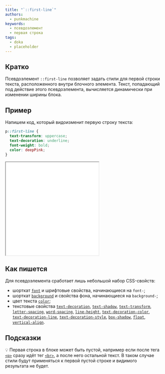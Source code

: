```yaml
---
title: "`::first-line`"
authors:
  - punkmachine
keywords:
  - псевдоэлемент
  - первая строка
tags:
  - doka
  - placeholder
---
```


## Кратко

Псевдоэлемент `::first-line` позволяет задать стили для первой строки текста, расположенного внутри блочного элемента. Текст, попадающий под действие этого псевдоэлемента, вычисляется динамически при изменении ширины блока.

## Пример

Напишем код, который видоизменит первую строку текста:

```css
p::first-line {
  text-transform: uppercase;
  text-decoration: underline;
  font-weight: bold;
  color: deepPink;
}
```

<iframe title="Псевдоэлемент ::first-line" src="demos/first-line/" height="300"></iframe>

## Как пишется

Для псевдоэлемента сработает лишь небольшой набор CSS-свойств:

- шорткат [`font`](/css/font/) и шрифтовые свойства, начинающиеся на `font-`;
- шорткат [`background`](/css/backgroutnd/) и свойства фона, начинающиеся на `background-`;
- цвет текста [`color`](/css/color);
- текстовые свойства [`text-decoration`](/css/text-decoration/), [`text-shadow`](/css/text-shadow/), [`text-transform`](/css/text-transform/), [`letter-spacing`](/css/letter-spacing/), [`word-spacing`](/css/word-spacing/), [`line-height`](/css/line-height/), [`text-decoration-color`](/css/text-decoration-color/), [`text-decoration-line`](/css/text-decoration-line/), [`text-decoration-style`](/css/text-decoration-style/), [`box-shadow`](/css/box-shadow/), [`float`](/css/float/), [`vertical-align`](/css/vertical-align/).

## Подсказки

💡 Первая строка в блоке может быть пустой, например если после тега [`<p>`](/html/p/) сразу идёт тег [`<br>`](/html/br/), а после него остальной текст. В таком случае стили будут применяться к первой пустой строке и видимого результата не будет.

